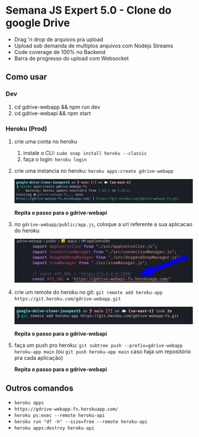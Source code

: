 # Semana JS Expert 5.0 - Clone do google Drive

- Drag 'n drop de arquivos pra upload
- Upload sob demanda de multiplos arquivos com Nodejs Streams
- Code coverage de 100% no Backend
- Barra de progresso do upload com Websocket

## Como usar

### Dev

1. cd gdrive-webapp && npm run dev
1. cd gdrive-webapi && npm start

### Heroku (Prod)

1. crie uma conta no heroku
   1. instale o CLI: `sudo snap install heroku --classic`
   1. faça o login: `heroku login`
1. crie uma instancia no heroku: `heroku apps:create gdrive-webapp`
   
   ![](./imgs/jsexpert-1.png)

   **Repita o passo para o gdrive-webapi**

1. no `gdrive-webapp/public/app.js`, coloque a url referente a sua aplicacao do heroku
   
   ![](./imgs/jsexpert-3.png)

1. crie um remote do heroku no git: `git remote add heroku-app https://git.heroku.com/gdrive-webapp.git`
   
   ![](./imgs/jsexpert-2.png)
   
   **Repita o passo para o gdrive-webapi**
   
1. faça um push pro heroku: `git subtree push --prefix=gdrive-webapp heroku-app main` (ou `git push heroku-app main` caso haja um repositório pra cada aplicação)

   **Repita o passo para o gdrive-webapi**

## Outros comandos

- `heroku apps`
- `https://gdrive-webapp-fs.herokuapp.com/`
- `heroku ps:exec --remote heroku-api`
- `heroku run "df -h" --size=free --remote heroku-api`
- `heroku apps:destroy heroku-api`